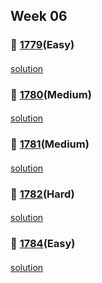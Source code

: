 ## Week 06
### 👀 [1779](https://leetcode.com/problemset/all/?search=1779&page=1)(Easy)
####
[solution]()
####
### 👀 [1780](https://leetcode.com/problemset/all/?search=1780&page=1)(Medium)
####
[solution]()
####
### 👀 [1781](https://leetcode.com/problemset/all/?search=1781&page=1)(Medium)
####
[solution]()
####
### 👀 [1782](https://leetcode.com/problemset/all/?search=1782&page=1)(Hard)
####
[solution]()
####
### 👀 [1784](https://leetcode.com/problemset/all/?search=1784&page=1)(Easy)
####
[solution]()
####

